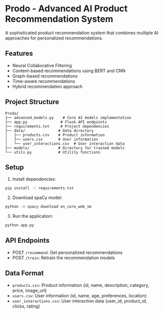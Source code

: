# Prodo - Advanced AI Product Recommendation System

A sophisticated product recommendation system that combines multiple AI approaches for personalized recommendations.

## Features

- Neural Collaborative Filtering
- Content-based recommendations using BERT and CNN
- Graph-based recommendations
- Time-aware recommendations
- Hybrid recommendation approach

## Project Structure

```
Prodo/
├── advanced_models.py    # Core AI models implementation
├── app.py               # Flask API endpoints
├── requirements.txt     # Project dependencies
├── data/               # Data directory
│   ├── products.csv    # Product information
│   ├── users.csv       # User information
│   └── user_interactions.csv  # User interaction data
├── models/             # Directory for trained models
└── utils.py            # Utility functions
```

## Setup

1. Install dependencies:
```bash
pip install -r requirements.txt
```

2. Download spaCy model:
```bash
python -m spacy download en_core_web_sm
```

3. Run the application:
```bash
python app.py
```

## API Endpoints

- POST `/recommend`: Get personalized recommendations
- POST `/train`: Retrain the recommendation models

## Data Format

- `products.csv`: Product information (id, name, description, category, price, image_url)
- `users.csv`: User information (id, name, age, preferences, location)
- `user_interactions.csv`: User interaction data (user_id, product_id, clicks, rating) 